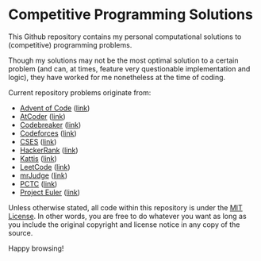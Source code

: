 # Competitive Programming Solutions

This Github repository contains my personal computational solutions to (competitive) programming problems. 

Though my solutions may not be the most optimal solution to a certain problem (and can, at times, feature very questionable implementation and logic), they have worked for me nonetheless at the time of coding.

Current repository problems originate from:
- [Advent of Code](./Advent%20of%20Code) ([link](https://adventofcode.com/))
- [AtCoder](./AtCoder/) ([link](https://atcoder.jp/))
- [Codebreaker](./Codebreaker/) ([link](https://codebreaker.xyz))
- [Codeforces](./Codeforces/) ([link](https://codeforces.com))
- [CSES](./CSES/) ([link](https://cses.fi/))
- [HackerRank](./HackerRank/) ([link](https://hackerrank.com))
- [Kattis](./Kattis/) ([link](https://open.kattis.com))
- [LeetCode](./LeetCode/) ([link](https://leetcode.com))
- [mrJudge](./mrJudge/) ([link](https://dunjudge.me))
- [PCTC](./PCTC/) ([link](https://pctc.cuttle.org))
- [Project Euler](./Project%20Euler/) ([link](https://projecteuler.net))

Unless otherwise stated, all code within this repository is under the [MIT License](./LICENSE). In other words, you are free to do whatever you want as long as you include the original copyright and license notice in any copy of the source.

Happy browsing!
